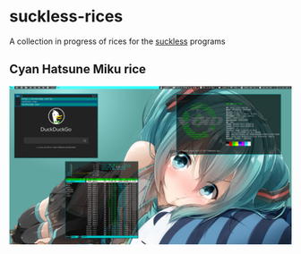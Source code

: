# suckless-rices
A collection in progress of rices for the [suckless](https://suckless.org) programs

## Cyan Hatsune Miku rice
![cyan_hatsune_rice preview](cyan_hatsune_rice/preview.png)
